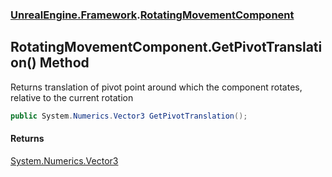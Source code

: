### [UnrealEngine.Framework](./UnrealEngine-Framework.md 'UnrealEngine.Framework').[RotatingMovementComponent](./RotatingMovementComponent.md 'UnrealEngine.Framework.RotatingMovementComponent')
## RotatingMovementComponent.GetPivotTranslation() Method
Returns translation of pivot point around which the component rotates, relative to the current rotation  
```csharp
public System.Numerics.Vector3 GetPivotTranslation();
```
#### Returns
[System.Numerics.Vector3](https://docs.microsoft.com/en-us/dotnet/api/System.Numerics.Vector3 'System.Numerics.Vector3')  
